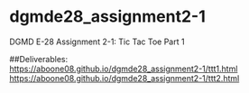 # dgmde28_assignment2-1
DGMD E-28 Assignment 2-1: Tic Tac Toe Part 1

##Deliverables:  
https://aboone08.github.io/dgmde28_assignment2-1/ttt1.html
https://aboone08.github.io/dgmde28_assignment2-1/ttt2.html
